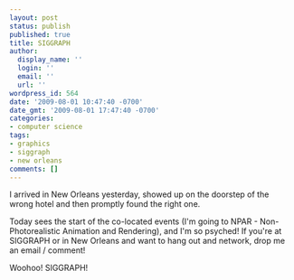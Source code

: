 ```yaml
---
layout: post
status: publish
published: true
title: SIGGRAPH
author:
  display_name: ''
  login: ''
  email: ''
  url: ''
wordpress_id: 564
date: '2009-08-01 10:47:40 -0700'
date_gmt: '2009-08-01 17:47:40 -0700'
categories:
- computer science
tags:
- graphics
- siggraph
- new orleans
comments: []
---
```

I arrived in New Orleans yesterday, showed up on the doorstep of the wrong hotel and then promptly found the right one.

Today sees the start of the co-located events (I'm going to NPAR - Non-Photorealistic Animation and Rendering), and I'm so psyched!  If you're at SIGGRAPH or in New Orleans and want to hang out and network, drop me an email / comment!

Woohoo! SIGGRAPH!
